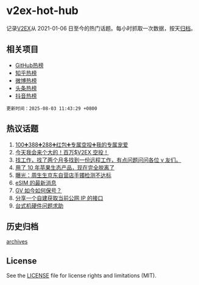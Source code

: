 # v2ex-hot-hub

 记录[V2EX](https://www.v2ex.com/)从 2021-01-06 日至今的热门话题。每小时抓取一次数据，按天[归档](archives)。
 
 ## 相关项目

- [GitHub热榜](https://github.com/lonnyzhang423/github-hot-hub)
- [知乎热榜](https://github.com/lonnyzhang423/zhihu-hot-hub)
- [微博热榜](https://github.com/lonnyzhang423/weibo-hot-hub)
- [头条热榜](https://github.com/lonnyzhang423/toutiao-hot-hub)
- [抖音热榜](https://github.com/lonnyzhang423/douyin-hot-hub)


 `更新时间：2025-08-03 11:43:29 +0800`

## 热议话题

1. [100➕388➕288➕红包➕专属空投➕我的专属宠爱](https://www.v2ex.com/t/1149508)
1. [今天我会来个大的！百万$V2EX 空投！](https://www.v2ex.com/t/1149444)
1. [找工作，找了两个月多找到一份远程工作，有点问题问问各位 v 友们。](https://www.v2ex.com/t/1149452)
1. [用了 10 年苹果生态产品，现在完全脱离了](https://www.v2ex.com/t/1149494)
1. [曝光：周生生京东自营店手镯检测不达标](https://www.v2ex.com/t/1149454)
1. [eSIM 的最新消息](https://www.v2ex.com/t/1149473)
1. [GV 如今如何保号？](https://www.v2ex.com/t/1149533)
1. [分享一个自建获取当前公网 IP 的接口](https://www.v2ex.com/t/1149457)
1. [台式机硬件问题求助](https://www.v2ex.com/t/1149448)

## 历史归档

[archives](archives)

## License

See the [LICENSE](LICENSE) file for license rights and limitations (MIT).
